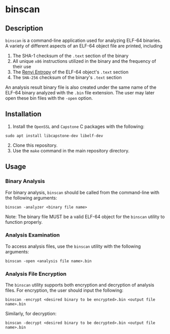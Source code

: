# binscan

## Description

`binscan` is a command-line application used for analyzing ELF-64 binaries. A variety of different aspects of
an ELF-64 object file are printed, including

1) The SHA-1 checksum of the `.text` section of the binary
2) All unique `x86` instructions utilized in the binary and the frequency of their use 
3) The [Renyi Entropy](https://en.wikipedia.org/wiki/R%C3%A9nyi_entropy) of the ELF-64 object's `.text` section
4) The `SHA-256` checksum of the binary's `.text` section

An analysis result binary file is also created under the same name of the ELF-64 binary analyzed with the `.bin` file extension. The user may later open these bin files with the `-open` option.

## Installation

1) Install the `OpenSSL` and `Capstone` C packages with the following:

``` sudo apt install libcapstone-dev libelf-dev ```

2) Clone this repository.
3) Use the `make` command in the main repository directory.

## Usage

### Binary Analysis 

For binary analysis, `binscan` should be called from the command-line with the following arguments:

``` 
binscan -analyzer <binary file name> 
```

Note: The binary file MUST be a valid ELF-64 object for the `binscan` utility to function properly.

### Analysis Examination

To access analysis files, use the `binscan` utility with the following arguments:

```
binscan -open <analysis file name>.bin
```

### Analysis File Encryption

The `binscan` utility supports both encryption and decryption of analysis files. For encryption, the user should input the following:

```
binscan -encrypt <desired binary to be encrypted>.bin <output file name>.bin
```

Similarly, for decryption:

```
binscan -decrypt <desired binary to be decrypted>.bin <output file name>.bin
```
